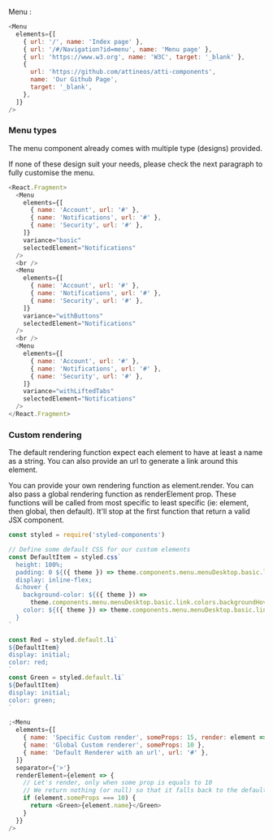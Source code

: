 Menu :

```js
<Menu
  elements={[
    { url: '/', name: 'Index page' },
    { url: '/#/Navigation?id=menu', name: 'Menu page' },
    { url: 'https://www.w3.org', name: 'W3C', target: '_blank' },
    {
      url: 'https://github.com/attineos/atti-components',
      name: 'Our Github Page',
      target: '_blank',
    },
  ]}
/>
```

### Menu types

The menu component already comes with multiple type (designs) provided.

If none of these design suit your needs, please check the next paragraph to fully customise the menu.

```js
<React.Fragment>
  <Menu
    elements={[
      { name: 'Account', url: '#' },
      { name: 'Notifications', url: '#' },
      { name: 'Security', url: '#' },
    ]}
    variance="basic"
    selectedElement="Notifications"
  />
  <br />
  <Menu
    elements={[
      { name: 'Account', url: '#' },
      { name: 'Notifications', url: '#' },
      { name: 'Security', url: '#' },
    ]}
    variance="withButtons"
    selectedElement="Notifications"
  />
  <br />
  <Menu
    elements={[
      { name: 'Account', url: '#' },
      { name: 'Notifications', url: '#' },
      { name: 'Security', url: '#' },
    ]}
    variance="withLiftedTabs"
    selectedElement="Notifications"
  />
</React.Fragment>
```

### Custom rendering

The default rendering function expect each element to have at least a name as a string.
You can also provide an url to generate a link around this element.

You can provide your own rendering function as element.render. You can also pass a global rendering function as renderElement prop.
These functions will be called from most specific to least specific (ie: element, then global, then default). It'll stop at the first function that return a valid JSX component.

```js
const styled = require('styled-components')

// Define some default CSS for our custom elements
const DefaultItem = styled.css`
  height: 100%;
  padding: 0 ${({ theme }) => theme.components.menu.menuDesktop.basic.link.spaces.paddingWidth};
  display: inline-flex;
  &:hover {
    background-color: ${({ theme }) =>
      theme.components.menu.menuDesktop.basic.link.colors.backgroundHover};
    color: ${({ theme }) => theme.components.menu.menuDesktop.basic.link.colors.textHover};
  }
`

const Red = styled.default.li`
${DefaultItem}
display: initial; 
color: red;
`
const Green = styled.default.li`
${DefaultItem}
display: initial; 
color: green;
`

;<Menu
  elements={[
    { name: 'Specific Custom render', someProps: 15, render: element => <Red>{element.name}</Red> },
    { name: 'Global Custom renderer', someProps: 10 },
    { name: 'Default Renderer with an url', url: '#' },
  ]}
  separator={'>'}
  renderElement={element => {
    // Let's render, only when some prop is equals to 10
    // We return nothing (or null) so that it falls back to the default renderer
    if (element.someProps === 10) {
      return <Green>{element.name}</Green>
    }
  }}
/>
```
